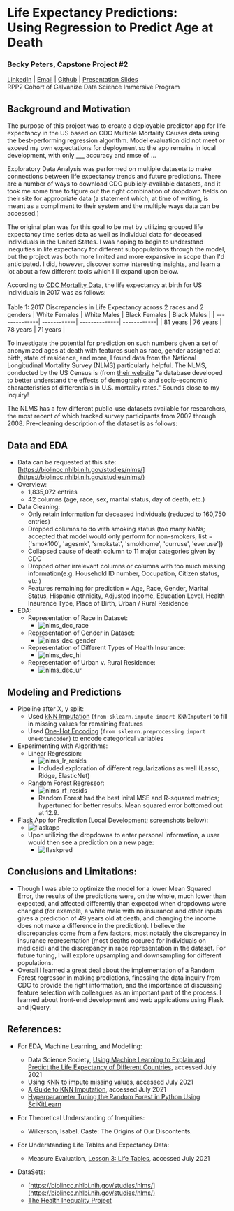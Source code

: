 # Life Expectancy Predictions: <br> Using Regression to Predict Age at Death 
### Becky Peters, Capstone Project #2 <br>
[LinkedIn](https://www.linkedin.com/in/beckyepeters/) | [Email](becky.e.peters@gmail.com) | [Github](github.com/beckyepeters) | 
[Presentation Slides](https://docs.google.com/presentation/d/1kyQm9iWg2_uPWKNxI9JB-whBD1yLizMJlnedRAk4cv8/edit?usp=sharing)<br>
RPP2 Cohort of Galvanize Data Science Immersive Program <br>

## Background and Motivation
The purpose of this project was to create a deployable predictor app for life expectancy in the US based on CDC Multiple Mortality Causes data using the best-performing regression algorithm. Model evaluation did not meet or exceed my own expectations for deployment so the app remains in local development, with only ___ accuracy and rmse of ... 

Exploratory Data Analysis was performed on multiple datasets to make connections between life expectancy trends and future predictions. There are a number of ways to download CDC publicly-available datasets, and it took me some time to figure out the right combination of dropdown fields on their site for appropriate data (a statement which, at time of writing, is meant as a compliment to their system and the multiple ways data can be accessed.) 

The original plan was for this goal to be met by utilizing grouped life expectancy time series data as well as individual data for deceased individuals in the United States. I was hoping to begin to understand inequities in life expectancy for different subpopulations through the model, but the project was both more limited and more expansive in scope than I'd anticipated. I did, however, discover some interesting insights, and learn a lot about a few different tools which I'll expand upon below. 

According to [CDC Mortality Data](https://www.cdc.gov/nchs/data-visualization/mortality-trends/index.htm), the life expectancy at birth for US individuals in 2017 was as follows: <br>
<br>
Table 1: 2017 Discrepancies in Life Expectancy across 2 races and 2 genders
| White Females | White Males | Black Females | Black Males |
| --------------| ------------| --------------| ------------|
| 81 years | 76 years | 78 years | 71 years | 

To investigate the potential for prediction on such numbers given a set of anonymized ages at death with features such as race, gender assigned at birth, state of residence, and more, I found data from the National Longitudinal Mortality Survey (NLMS) particularly helpful. The NLMS, conducted by the US Census is (from [their website](https://www.census.gov/topics/research/nlms.html) "a database developed to better understand the effects of demographic and socio-economic characteristics of differentials in U.S. mortality rates." Sounds close to my inquiry! 

The NLMS has a few different public-use datasets available for researchers, the most recent of which tracked survey participants from 2002 through 2008. Pre-cleaning description of the dataset is as follows:

## Data and EDA
* Data can be requested at this site: [https://biolincc.nhlbi.nih.gov/studies/nlms/](https://biolincc.nhlbi.nih.gov/studies/nlms/)
* Overview: 
    * 1,835,072 entries
    * 42 columns (age, race, sex, marital status, day of death, etc.)
* Data Cleaning: 
    * Only retain information for deceased individuals (reduced to 160,750 entries)
    * Dropped columns to do with smoking status (too many NaNs; accepted that model would only perform for non-smokers; list = ['smok100', 'agesmk', 'smokstat', 'smokhome', 'curruse', 'everuse'])
    * Collapsed cause of death column to 11 major categories given by CDC 
    * Dropped other irrelevant columns or columns with too much missing information(e.g. Household ID number, Occupation, Citizen status, etc.) 
    * Features remaining for prediction = Age, Race, Gender, Marital Status, Hispanic ethnicity, Adjusted Income, Education Level, Health Insurance Type, Place of Birth, Urban / Rural Residence 
* EDA: 
    * Representation of Race in Dataset: 
        * ![nlms_dec_race](images/nlms_dec_race.png)
    * Representation of Gender in Dataset: 
        * ![nlms_dec_gender](images/nlms_dec_gender.png)
    * Representation of Different Types of Health Insurance: 
        * ![nlms_dec_hi](images/nlms_dec_hi.png)
    * Representation of Urban v. Rural Residence: 
        * ![nlms_dec_ur](images/nlms_dec_ur.png)

## Modeling and Predictions
* Pipeline after X, y split: 
    * Used [kNN Imputation](http://scikit-learn.org/stable/modules/generated/sklearn.impute.KNNImputer.html) (```from sklearn.impute import KNNImputer```) to fill in missing values for remaining features
    * Used [One-Hot Encoding](http://scikit-learn.org/stable/modules/generated/sklearn.preprocessing.OneHotEncoder.html) (```from sklearn.preprocessing import OneHotEncoder```) to encode categorical variables 
* Experimenting with Algorithms: 
    * Linear Regression: 
        * ![nlms_lr_resids](images/nlms_lr_resids.png)
        * Included exploration of different regularizations as well (Lasso, Ridge, ElasticNet)  
    * Random Forest Regressor: 
        * ![nlms_rf_resids](images/nlms_rf_resids.png)
        * Random Forest had the best inital MSE and R-squared metrics; hypertuned for better results. Mean squared error bottomed out at 12.9. 
* Flask App for Prediction (Local Development; screenshots below): 
    * ![flaskapp](images/flaskapp.png)
    * Upon utilizing the dropdowns to enter personal information, a user would then see a prediction on a new page: 
        * ![flaskpred](images/flaskpred.png)

## Conclusions and Limitations: 
* Though I was able to optimize the model for a lower Mean Squared Error, the results of the predictions were, on the whole, much lower than expected, and affected differently than expected when dropdowns were changed (for example, a white male with no insurance and other inputs gives a prediction of 49 years old at death, and changing the income does not make a difference in the prediction). I believe the discrepancies come from a few factors, most notably the discrepancy in insurance representation (most deaths occured for individuals on medicaid) and the discrepancy in race representation in the dataset. For future tuning, I will explore upsampling and downsampling for different populations. 
* Overall I learned a great deal about the implementation of a Random Forest regressor in making predictions, finessing the data inquiry from CDC to provide the right information, and the importance of discussing feature selection with colleagues as an important part of the process. I learned about front-end development and web applications using Flask and jQuery. 

## References: 
* For EDA, Machine Learning, and Modelling: 
    * Data Science Society, [Using Machine Learning to Explain and Predict the Life Expectancy of Different Countries](https://www.datasciencesociety.net/using-machine-learning-to-explain-and-predict-the-life-expectancy-of-different-countries/), accessed July 2021
    * [Using KNN to impute missing values](https://www.askpython.com/python/examples/impute-missing-data-values), accessed July 2021
    * [A Guide to KNN Imputation](https://medium.com/@kyawsawhtoon/a-guide-to-knn-imputation-95e2dc496e), accessed July 2021
    * [Hyperparameter Tuning the Random Forest in Python Using SciKitLearn](https://towardsdatascience.com/hyperparameter-tuning-the-random-forest-in-python-using-scikit-learn-28d2aa77dd74)

* For Theoretical Understanding of Inequities: 
    * Wilkerson, Isabel. Caste: The Origins of Our Discontents. 

* For Understanding Life Tables and Expectancy Data: 
    * Measure Evaluation, [Lesson 3: Life Tables](https://www.measureevaluation.org/resources/training/online-courses-and-resources/non-certificate-courses-and-mini-tutorials/multiple-decrement-life-tables/lesson-3.html), accessed July 2021

* DataSets: 
    * [https://biolincc.nhlbi.nih.gov/studies/nlms/](https://biolincc.nhlbi.nih.gov/studies/nlms/)
    * [The Health Inequality Project](https://healthinequality.org/data/)  



